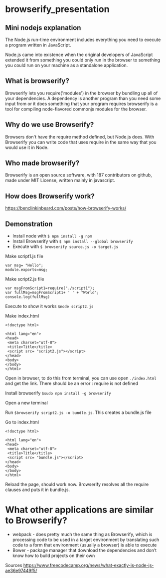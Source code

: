 # browserify_presentation

## Mini nodejs explanation
The Node.js run-time environment includes everything you need to execute a program written in JavaScript.

Node.js came into existence when the original developers of JavaScript extended it from something you could only run in the browser to something you could run on your machine as a standalone application.

## What is browserify?
Browserify lets you require('modules') in the browser by bundling up all of your dependencies.
A dependency is another program than you need some input from or it does something that your program requires
browserify is a tool for compiling node-flavored commonjs modules for the browser.

## Why do we use Browserify?
Browsers don't have the require method defined, but Node.js does. With Browserify you can write code that uses require in the same way that you would use it in Node.

## Who made browserify?
Browserify is an open source software, with 187 contributors on github, made under MIT License, written mainly in javascript.

## How does Browserify work?
https://benclinkinbeard.com/posts/how-browserify-works/

## Demonstration
- Install node with `$ npm install -g npm`
- Install Browserify with `$ npm install --global browserify`
- Execute with `$ browserify source.js -o target.js`

Make script1.js file
```
var msg= "Hello";
module.exports=msg;
```

Make script2.js file
```
var msgFromScript1=require("./script1");
var fullMsg=msgFromScript1+ ' ' + "World";
console.log(fullMsg)
```

Execute to show it works `$node script2.js`

Make index.html

```
<!doctype html>
 
<html lang="en">
<head>
 <meta charset="utf-8">
 <title>Title</title>
 <script src= "script2.js"></script>
</head>
<body>
</body>
</html>
```

Open in browser, to do this from terminal, you can use open `./index.html` and get the link. There should be an error : require is not defined

Install browserify `$sudo npm install -g browserify`

Open a new terminal

Run `$browserify script2.js -o bundle.js`. This creates a bundle.js file

Go to index.html
```
<!doctype html>
 
<html lang="en">
<head>
 <meta charset="utf-8">
 <title>Title</title>
 <script src= "bundle.js"></script>
</head>
<body>
</body>
</html>
```

Reload the page, should work now. Browserify resolves all the require clauses and puts it in bundle.js.

# What other applications are similar to Browserify?
- webpack - does pretty much the same thing as Browserify, which is processing code to be used in a target environment by translating such code to a form that environment (usually a browser) is able to execute
- Bower - package manager that download the dependencies and don’t know how to build projects on their own


Sources
https://www.freecodecamp.org/news/what-exactly-is-node-js-ae36e97449f5/


